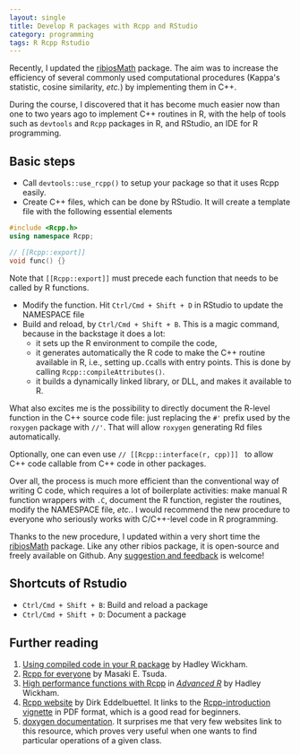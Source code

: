 ```yaml
---
layout: single
title: Develop R packages with Rcpp and RStudio
category: programming
tags: R Rcpp Rstudio
---
```


Recently, I updated the [ribiosMath](https://github.com/Accio/ribios/tree/master/ribiosMath) package. The aim was to increase the efficiency of several commonly used computational procedures (Kappa's statistic, cosine similarity, *etc.*) by implementing them in C++.

During the course, I discovered that it has become much easier now than one to two years ago to implement C++ routines in R, with the help of tools such as `devtools` and `Rcpp` packages in R, and RStudio, an IDE for R programming.

## Basic steps

* Call `devtools::use_rcpp()` to setup your package so that it uses Rcpp easily.
* Create C++ files, which can be done by RStudio. It will create a template file with the following essential elements

~~~ cpp
#include <Rcpp.h>
using namespace Rcpp;

// [[Rcpp::export]]
void func() {}
~~~
Note that `[[Rcpp::export]]` must precede each function that needs to be called by R functions.
* Modify the function. Hit `Ctrl/Cmd + Shift + D` in RStudio to update the NAMESPACE file
* Build and reload, by `Ctrl/Cmd + Shift + B`. This is a magic command, because in the backstage it does a lot:
    * it sets up the R environment to compile the code, 
    * it generates automatically the R code to make the C++ routine available in R, i.e., setting up`.C`calls  with entry points. This is done by calling `Rcpp::compileAttributes()`.
    * it builds a dynamically linked library, or DLL, and makes it available to R.

What also excites me is the possibility to directly document the R-level function in the C++ source code file: just replacing the `#'` prefix used by the `roxygen` package with `//'`. That will allow `roxygen` generating Rd files automatically.

Optionally, one can even use `// [[Rcpp::interface(r, cpp)]] ` to allow C++ code callable from C++ code in other packages.

Over all, the process is much more efficient than the conventional way of writing C code, which requires a lot of boilerplate activities: make manual R function wrappers with `.C`, document the R function, register the routines, modify the NAMESPACE file, _etc._. I would recommend the new procedure to everyone who seriously works with C/C++-level code in R programming.

Thanks to the new procedure, I updated within a very short time the [ribiosMath](https://github.com/Accio/ribios/tree/master/ribiosMath) package. Like any other ribios package, it is open-source and freely available on Github. Any [suggestion and feedback](mailto:jitao_david.zhang@roche.com) is welcome! 

## Shortcuts of Rstudio

* `Ctrl/Cmd + Shift + B`: Build and reload a package
* `Ctrl/Cmd + Shift + D`: Document a package 

## Further reading

1. [Using compiled code in your R package](http://r-pkgs.had.co.nz/src.html#c-export) by Hadley Wickham.
2. [Rcpp for everyone](https://teuder.github.io/rcpp4everyone_en/210_rcpp_functions.html#functions-related-to-na-inf-nan) by Masaki E. Tsuda.
3. [High performance functions with Rcpp](http://adv-r.had.co.nz/Rcpp.html) in [*Advanced R*](http://adv-r.had.co.nz/) by Hadley Wickham.
4. [Rcpp website](http://dirk.eddelbuettel.com/code/rcpp.html) by Dirk Eddelbuettel. It links to the [Rcpp-introduction vignette](http://dirk.eddelbuettel.com/code/rcpp/Rcpp-introduction.pdf) in PDF format, which is a good read for beginners.
5. [doxygen documentation](http://dirk.eddelbuettel.com/code/rcpp/html/index.html). It surprises me that very few websites link to this resource, which proves very useful when one wants to find particular operations of a given class.
